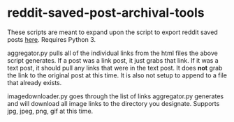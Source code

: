 # reddit-saved-post-archival-tools

These scripts are meant to expand upon the script to export reddit saved posts [here](https://github.com/nooneswarup/export-archive-reddit-saved).  Requires Python 3.

aggregator.py pulls all of the individual links from the html files the above script generates.  If a post was a link post, it just grabs that link.  If it was a text post, it should pull any links that were in the text post.  It does **not** grab the link to the original post at this time.  It is also not setup to append to a file that already exists.

imagedownloader.py goes through the list of links aggregator.py generates and will download all image links to the directory you designate.  Supports jpg, jpeg, png, gif at this time.
